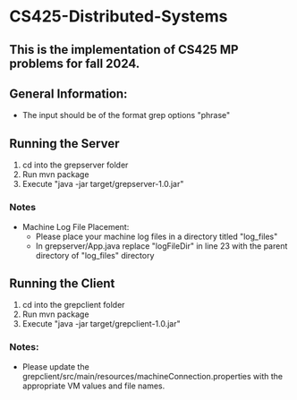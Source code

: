 # CS425-Distributed-Systems
## This is the implementation of CS425 MP problems for fall 2024.

## General Information:
- The input should be of the format grep options "phrase"

## Running the Server
1. cd into the grepserver folder
2. Run mvn package
3. Execute "java -jar target/grepserver-1.0.jar"
### Notes
- Machine Log File Placement:
    - Please place your machine log files in a directory titled "log_files"
    - In grepserver/App.java replace "logFileDir" in line 23 with the parent directory of "log_files" directory

## Running the Client
1. cd into the grepclient folder
2. Run mvn package
3. Execute "java -jar target/grepclient-1.0.jar"
### Notes:
- Please update the grepclient/src/main/resources/machineConnection.properties with the appropriate VM values and file names.